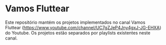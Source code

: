 # Vamos Fluttear

Este repositório mantém os projetos implementados no canal Vamos Fluttear (https://www.youtube.com/channel/UC7gZJeP4Jny4gxJ-JG-EHXA) do Youtube. Os projetos estão separados por playlists existentes neste canal.

